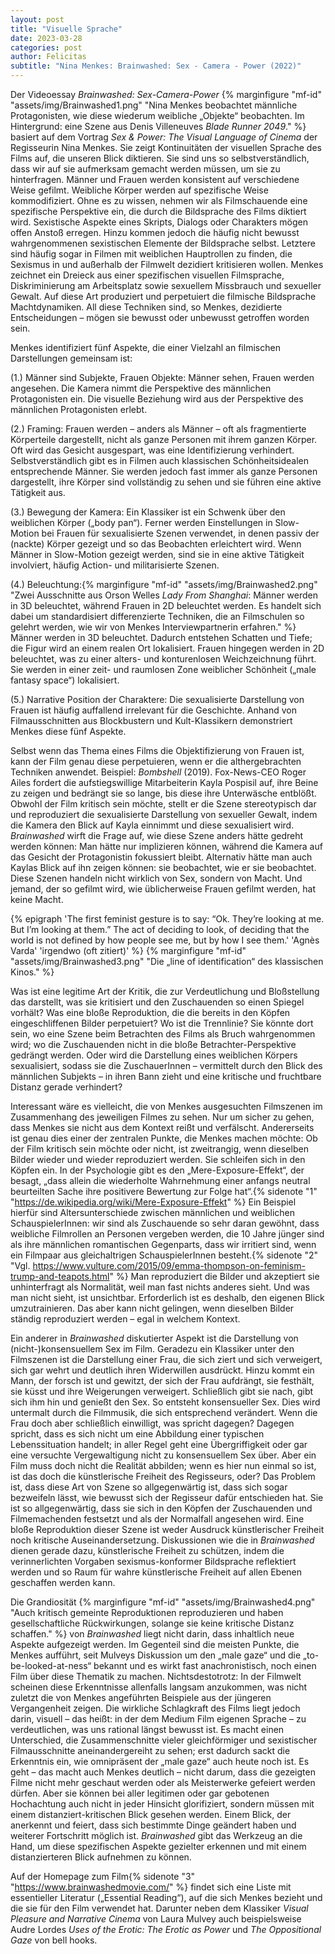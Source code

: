 ```yaml
---
layout: post
title: "Visuelle Sprache"
date: 2023-03-28
categories: post
author: Felicitas
subtitle: "Nina Menkes: Brainwashed: Sex - Camera - Power (2022)"
---
```


Der Videoessay _Brainwashed: Sex-Camera-Power_ {% marginfigure "mf-id" "assets/img/Brainwashed1.png" "Nina Menkes beobachtet männliche Protagonisten, wie diese wiederum weibliche „Objekte“ beobachten. Im Hintergrund: eine Szene aus Denis Villeneuves *Blade Runner 2049*." %} basiert auf dem Vortrag _Sex & Power: The Visual Language of Cinema_ der Regisseurin Nina Menkes. Sie zeigt Kontinuitäten der visuellen Sprache des Films auf, die unseren Blick diktieren. Sie sind uns so selbstverständlich, dass wir auf sie aufmerksam gemacht werden müssen, um sie zu hinterfragen. Männer und Frauen werden konsistent auf verschiedene Weise gefilmt. Weibliche Körper werden auf spezifische Weise kommodifiziert. Ohne es zu wissen, nehmen wir als Filmschauende eine spezifische Perspektive ein, die durch die Bildsprache des Films diktiert wird. Sexistische Aspekte eines Skripts, Dialogs oder Charakters mögen offen Anstoß erregen. Hinzu kommen jedoch die häufig nicht bewusst wahrgenommenen sexistischen Elemente der Bildsprache selbst. Letztere sind häufig sogar in Filmen mit weiblichen Hauptrollen zu finden, die Sexismus in und außerhalb der Filmwelt dezidiert kritisieren wollen. Menkes zeichnet ein Dreieck aus einer spezifischen visuellen Filmsprache, Diskriminierung am Arbeitsplatz sowie sexuellem Missbrauch und sexueller Gewalt. Auf diese Art produziert und perpetuiert die filmische Bildsprache Machtdynamiken. All diese Techniken sind, so Menkes, dezidierte Entscheidungen – mögen sie bewusst oder unbewusst getroffen worden sein. 

Menkes identifiziert fünf Aspekte, die einer Vielzahl an filmischen Darstellungen gemeinsam ist: 

(1.) Männer sind Subjekte, Frauen Objekte: Männer sehen, Frauen werden angesehen. Die Kamera nimmt die Perspektive des männlichen Protagonisten ein. Die visuelle Beziehung wird aus der Perspektive des männlichen Protagonisten erlebt. 

(2.) Framing: Frauen werden – anders als Männer – oft als fragmentierte Körperteile dargestellt, nicht als ganze Personen mit ihrem ganzen Körper. Oft wird das Gesicht ausgespart, was eine Identifizierung verhindert. Selbstverständlich gibt es in Filmen auch klassischen Schönheitsidealen entsprechende Männer. Sie werden jedoch fast immer als ganze Personen dargestellt, ihre Körper sind vollständig zu sehen und sie führen eine aktive Tätigkeit aus. 

(3.) Bewegung der Kamera: Ein Klassiker ist ein Schwenk über den weiblichen Körper („body pan“). Ferner werden Einstellungen in Slow-Motion bei Frauen für sexualisierte Szenen verwendet, in denen passiv der (nackte) Körper gezeigt und so das Beobachten erleichtert wird. Wenn Männer in Slow-Motion gezeigt werden, sind sie in eine aktive Tätigkeit involviert, häufig Action- und militarisierte Szenen. 

(4.) Beleuchtung:{% marginfigure "mf-id" "assets/img/Brainwashed2.png" "Zwei Ausschnitte aus Orson Welles *Lady From Shanghai*: Männer werden in 3D beleuchtet, während Frauen in 2D beleuchtet werden. Es handelt sich dabei um standardisiert differenzierte Techniken, die an Filmschulen so gelehrt werden, wie wir von Menkes Interviewpartnerin erfahren." %} Männer werden in 3D beleuchtet. Dadurch entstehen Schatten und Tiefe; die Figur wird an einem realen Ort lokalisiert. Frauen hingegen werden in 2D beleuchtet, was zu einer alters- und konturenlosen Weichzeichnung führt. Sie werden in einer zeit- und raumlosen Zone weiblicher Schönheit („male fantasy space“) lokalisiert. 

(5.) Narrative Position der Charaktere: Die sexualisierte Darstellung von Frauen ist häufig auffallend irrelevant für die Geschichte. Anhand von Filmausschnitten aus Blockbustern und Kult-Klassikern demonstriert Menkes diese fünf Aspekte.

Selbst wenn das Thema eines Films die Objektifizierung von Frauen ist, kann der Film genau diese perpetuieren, wenn er die althergebrachten Techniken anwendet. Beispiel: _Bombshell_ (2019). Fox-News-CEO Roger Ailes fordert die aufstiegswillige Mitarbeiterin Kayla Pospisil auf, ihre Beine zu zeigen und bedrängt sie so lange, bis diese ihre Unterwäsche entblößt. Obwohl der Film kritisch sein möchte, stellt er die Szene stereotypisch dar und reproduziert die sexualisierte Darstellung von sexueller Gewalt, indem die Kamera den Blick auf Kayla einnimmt und diese sexualisiert wird. _Brainwashed_ wirft die Frage auf, wie diese Szene anders hätte gedreht werden können: Man hätte nur implizieren können, während die Kamera auf das Gesicht der Protagonistin fokussiert bleibt. Alternativ hätte man auch Kaylas Blick auf ihn zeigen können: sie beobachtet, wie er sie beobachtet. Diese Szenen handeln nicht wirklich von Sex, sondern von Macht. Und jemand, der so gefilmt wird, wie üblicherweise Frauen gefilmt werden, hat keine Macht. 

{% epigraph 'The first feminist gesture is to say: “Ok. They’re looking at me. But I’m looking at them.” The act of deciding to look, of deciding that the world is not defined by how people see me, but by how I see them.' 'Agnès Varda' 'irgendwo (oft zitiert)' %} {% marginfigure "mf-id" "assets/img/Brainwashed3.png" "Die „line of identification“ des klassischen Kinos." %}

Was ist eine legitime Art der Kritik, die zur Verdeutlichung und Bloßstellung das darstellt, was sie kritisiert und den Zuschauenden so einen Spiegel vorhält? Was eine bloße Reproduktion, die die bereits in den Köpfen eingeschliffenen Bilder perpetuiert? Wo ist die Trennlinie? Sie könnte dort sein, wo eine Szene beim Betrachten des Films als Bruch wahrgenommen wird; wo die Zuschauenden nicht in die bloße Betrachter-Perspektive gedrängt werden. Oder wird die Darstellung eines weiblichen Körpers sexualisiert, sodass sie die ZuschauerInnen – vermittelt durch den Blick des männlichen Subjekts – in ihren Bann zieht und eine kritische und fruchtbare Distanz gerade verhindert?

Interessant wäre es vielleicht, die von Menkes ausgesuchten Filmszenen im Zusammenhang des jeweiligen Filmes zu sehen. Nur um sicher zu gehen, dass Menkes sie nicht aus dem Kontext reißt und verfälscht. Andererseits ist genau dies einer der zentralen Punkte, die Menkes machen möchte: Ob der Film kritisch sein möchte oder nicht, ist zweitrangig, wenn dieselben Bilder wieder und wieder reproduziert werden. Sie schleifen sich in den Köpfen ein. In der Psychologie gibt es den „Mere-Exposure-Effekt“, der besagt, „dass allein die wiederholte Wahrnehmung einer anfangs neutral beurteilten Sache ihre positivere Bewertung zur Folge hat“.{% sidenote "1" "https://de.wikipedia.org/wiki/Mere-Exposure-Effekt" %} Ein Beispiel hierfür sind Altersunterschiede zwischen männlichen und weiblichen SchauspielerInnen: wir sind als Zuschauende so sehr daran gewöhnt, dass weibliche Filmrollen an Personen vergeben werden, die 10 Jahre jünger sind als ihre männlichen romantischen Gegenparts, dass wir irritiert sind, wenn ein Filmpaar aus gleichaltrigen SchauspielerInnen besteht.{% sidenote "2" "Vgl. https://www.vulture.com/2015/09/emma-thompson-on-feminism-trump-and-teapots.html" %} Man reproduziert die Bilder und akzeptiert sie unhinterfragt als Normalität, weil man fast nichts anderes sieht. Und was man nicht sieht, ist unsichtbar. Erforderlich ist es deshalb, den eigenen Blick umzutrainieren. Das aber kann nicht gelingen, wenn dieselben Bilder ständig reproduziert werden – egal in welchem Kontext.

Ein anderer in _Brainwashed_ diskutierter Aspekt ist die Darstellung von (nicht-)konsensuellem Sex im Film. Geradezu ein Klassiker unter den Filmszenen ist die Darstellung einer Frau, die sich ziert und sich verweigert, sich gar wehrt und deutlich ihren Widerwillen ausdrückt. Hinzu kommt ein Mann, der forsch ist und gewitzt, der sich der Frau aufdrängt, sie festhält, sie küsst und ihre Weigerungen verweigert. Schließlich gibt sie nach, gibt sich ihm hin und genießt den Sex. So entsteht konsensueller Sex. Dies wird untermalt durch die Filmmusik, die sich entsprechend verändert. Wenn die Frau doch aber schließlich einwilligt, was spricht dagegen? Dagegen spricht, dass es sich nicht um eine Abbildung einer typischen Lebenssituation handelt; in aller Regel geht eine Übergriffigkeit oder gar eine versuchte Vergewaltigung nicht zu konsensuellem Sex über. Aber ein Film muss doch nicht die Realität abbilden; wenn es hier nun einmal so ist, ist das doch die künstlerische Freiheit des Regisseurs, oder? Das Problem ist, dass diese Art von Szene so allgegenwärtig ist, dass sich sogar bezweifeln lässt, wie bewusst sich der Regisseur dafür entschieden hat. Sie ist so allgegenwärtig, dass sie sich in den Köpfen der Zuschauenden und Filmemachenden festsetzt und als der Normalfall angesehen wird. Eine bloße Reproduktion dieser Szene ist weder Ausdruck künstlerischer Freiheit noch kritische Auseinandersetzung. Diskussionen wie die in _Brainwashed_ dienen gerade dazu, künstlerische Freiheit zu schützen, indem die verinnerlichten Vorgaben sexismus-konformer Bildsprache reflektiert werden und so Raum für wahre künstlerische Freiheit auf allen Ebenen geschaffen werden kann.

Die Grandiosität {% marginfigure "mf-id" "assets/img/Brainwashed4.png" "Auch kritisch gemeinte Reproduktionen reproduzieren und haben gesellschaftliche Rückwirkungen, solange sie keine kritische Distanz schaffen." %} von _Brainwashed_ liegt nicht darin, dass inhaltlich neue Aspekte aufgezeigt werden. Im Gegenteil sind die meisten Punkte, die Menkes aufführt, seit Mulveys Diskussion um den „male gaze“ und die „to-be-looked-at-ness“ bekannt und es wirkt fast anachronistisch, noch einen Film über diese Thematik zu machen. Nichtsdestotrotz: In der Filmwelt scheinen diese Erkenntnisse allenfalls langsam anzukommen, was nicht zuletzt die von Menkes angeführten Beispiele aus der jüngeren Vergangenheit zeigen. Die wirkliche Schlagkraft des Films liegt jedoch darin, visuell – das heißt: in der dem Medium Film eigenen Sprache – zu verdeutlichen, was uns rational längst bewusst ist. Es macht einen Unterschied, die Zusammenschnitte vieler gleichförmiger und sexistischer Filmausschnitte aneinandergereiht zu sehen; erst dadurch sackt die Erkenntnis ein, wie omnipräsent der „male gaze“ auch heute noch ist. Es geht – das macht auch Menkes deutlich – nicht darum, dass die gezeigten Filme nicht mehr geschaut werden oder als Meisterwerke gefeiert werden dürfen. Aber sie können bei aller legitimen oder gar gebotenen Hochachtung auch nicht in jeder Hinsicht glorifiziert, sondern müssen mit einem distanziert-kritischen Blick gesehen werden. Einem Blick, der anerkennt und feiert, dass sich bestimmte Dinge geändert haben und weiterer Fortschritt möglich ist. _Brainwashed_ gibt das Werkzeug an die Hand, um diese spezifischen Aspekte gezielter erkennen und mit einem distanzierteren Blick aufnehmen zu können.

Auf der Homepage zum Film{% sidenote "3" "https://www.brainwashedmovie.com/" %} findet sich eine Liste mit essentieller Literatur („Essential Reading“), auf die sich Menkes bezieht und die sie für den Film verwendet hat. Darunter neben dem Klassiker _Visual Pleasure and Narrative Cinema_ von Laura Mulvey auch beispielsweise Audre Lordes _Uses of the Erotic: The Erotic as Power_ und _The Oppositional Gaze_ von bell hooks.